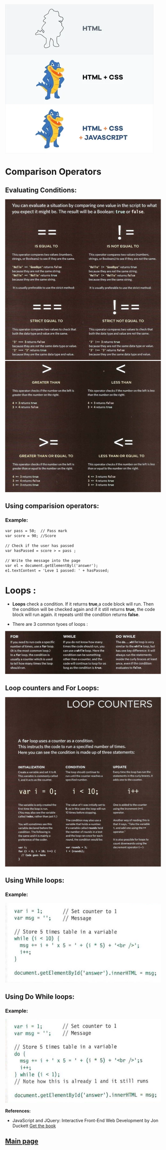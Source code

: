 ![JavaCroco](Images/javascriptcroco.webp)

# Comparison Operators

## Evaluating Conditions:

![EV1](Images/ev.png)
![EV2](Images/ev2.png)

## Using comparision operators:

### **Example:**

    var pass = 50;  // Pass mark
    var score = 90; //Score

    // Check if the user has passed
    var hasPassed = score > = pass ;

    // Write the message into the page
    var el = document.getElementByl('answer');
    e1.textContent = 'Leve 1 passed: ' + hasPassed;

# Loops :

- **Loops** check a condition. If it returns **true**,a code block will run.
Then the condition will be checked again and if it still returns **true**, the code block will run again. it repeats until the condition returns **false**.

- There are 3 common tyoes of loops :

![Loops](Images/loops.png)

## Loop counters and For Loops:

![LC](Images/loopcounters.png)


## Using While loops:

### **Example:**

![Example](Images/whilex.png)

## Using Do While loops:

### **Example:**

![Example](Images/dowhilex.png)

**References:**

- JavaScript and JQuery: Interactive Front-End Web Development
by Jon Duckett [Get the book](https://www.amazon.com/JavaScript-JQuery-Interactive-Front-End-Development/dp/1118531647)

## [Main page](https://amjadmesmar.github.io/reading-notes/)
